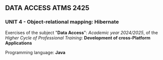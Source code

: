 ## DATA ACCESS ATMS 2425

### UNIT 4 - Object-relational mapping: Hibernate

Exercises of the subject "**Data Access**": *Academic year 2024/2025*, of the *Higher Cycle of Professional Training*: **Development of cross-Platform Applications**

Programming language: **Java**
